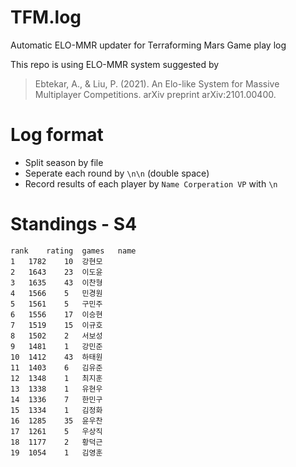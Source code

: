 # TFM.log
Automatic ELO-MMR updater for Terraforming Mars Game play log

This repo is using ELO-MMR system suggested by
> Ebtekar, A., & Liu, P. (2021). An Elo-like System for Massive Multiplayer Competitions. arXiv preprint arXiv:2101.00400.


# Log format
* Split season by file
* Seperate each round by `\n\n` (double space)
* Record results of each player by 
`Name Corperation VP`
with `\n`

# Standings - S4
```csv
rank	rating	games	name
1	1782	10	강현모
2	1643	23	이도윤
3	1635	43	이찬형
4	1566	5	민경원
5	1561	5	구민주
6	1556	17	이승현
7	1519	15	이규호
8	1502	2	서보성
9	1481	1	강민준
10	1412	43	하태원
11	1403	6	김유준
12	1348	1	최지훈
13	1338	1	유현우
14	1336	7	한민구
15	1334	1	김정화
16	1285	35	윤우찬
17	1261	5	우상직
18	1177	2	황덕근
19	1054	1	김영훈
```
